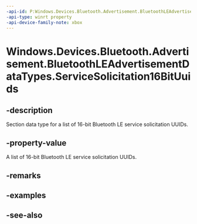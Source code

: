 ```yaml
---
-api-id: P:Windows.Devices.Bluetooth.Advertisement.BluetoothLEAdvertisementDataTypes.ServiceSolicitation16BitUuids
-api-type: winrt property
-api-device-family-note: xbox
---
```


<!-- Property syntax
public byte ServiceSolicitation16BitUuids { get; }
-->

# Windows.Devices.Bluetooth.Advertisement.BluetoothLEAdvertisementDataTypes.ServiceSolicitation16BitUuids

## -description
Section data type for a list of 16-bit Bluetooth LE service solicitation UUIDs.

## -property-value
A list of 16-bit Bluetooth LE service solicitation UUIDs.

## -remarks

## -examples

## -see-also
